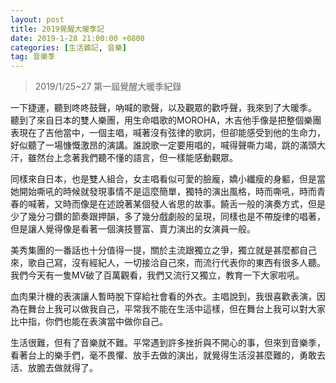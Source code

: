 ```yaml
---
layout: post
title: 2019覺醒大暖季記
date: 2019-1-28 21:00:00 +0800
categories: [生活雜記, 音樂]
tag: 音樂季
---
```


> 2019/1/25~27 第一屆覺醒大暖季紀錄

一下捷運，聽到咚咚鼓聲，吶喊的歌聲，以及觀眾的歡呼聲，我來到了大暖季。
聽到了來自日本的雙人樂團，用生命唱歌的MOROHA，木吉他手像是把整個樂團表現在了吉他當中，一個主唱，喊著沒有弦律的歌詞，但卻能感受到他的生命力，好似聽了一場慷慨激昂的演講。誰說歌一定要用唱的，喊得聲嘶力竭，跳的滿頭大汗，雖然台上念著我們聽不懂的語言，但一樣能感動觀眾。

同樣來自日本，也是雙人組合，女主唱看似可愛的臉龐，嬌小纖瘦的身軀，但是當她開始嘶吼的時候就發現事情不是這麼簡單，獨特的演出風格，時而嘶吼，時而青春的喊著，又時而像是在述說著某個發人省思的故事。饒舌一般的演奏方式，但是少了幾分刁鑽的節奏跟押韻，多了幾分戲劇般的呈現，同樣也是不帶旋律的唱著，但是讓人覺得像是看著一個演技豐富、賣力演出的女演員一般。

美秀集團的一番話也十分值得一提，關於主流跟獨立之爭，獨立就是甚麼都自己來，歌自己寫，沒有經紀人，一切接洽自己來，而流行代表你的東西有很多人聽。我們今天有一隻MV破了百萬觀看，我們又流行又獨立，教育一下大家啦吼。

血肉果汁機的表演讓人暫時脫下穿給社會看的外衣。主唱說到，我很喜歡表演，因為在舞台上我可以做我自己，平常我不能在生活中這樣，但在舞台上我可以對大家比中指，你們也能在表演當中做你自己。

生活很難，但有了音樂就不難。平常遇到許多挫折與不開心的事，但來到音樂季，看著台上的樂手們，毫不畏懼、放手去做的演出，就覺得生活沒甚麼難的，勇敢去活、放膽去做就得了。